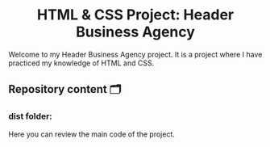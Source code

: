 <h1 align="center"> HTML & CSS Project: Header Business Agency</h1>
<p>Welcome to my Header Business Agency project. It is a project where I have practiced my knowledge of HTML and CSS.</p>

<h2>Repository content 🗂️</h2>
<section>
  <article>
    <h3>dist folder:</h3>
    <p>Here you can review the main code of the project.</p>
  </article>
</section>
